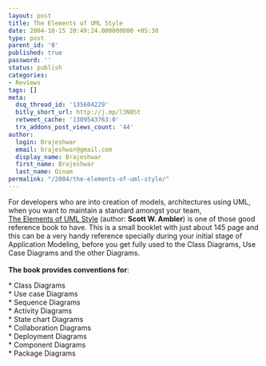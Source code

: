 ```yaml
---
layout: post
title: The Elements of UML Style
date: 2004-10-15 20:49:24.000000000 +05:30
type: post
parent_id: '0'
published: true
password: ''
status: publish
categories:
- Reviews
tags: []
meta:
  dsq_thread_id: '135604229'
  bitly_short_url: http://j.mp/l3N8St
  retweet_cache: '1309543763:0'
  trx_addons_post_views_count: '44'
author:
  login: Brajeshwar
  email: brajeshwar@gmail.com
  display_name: Brajeshwar
  first_name: Brajeshwar
  last_name: Oinam
permalink: "/2004/the-elements-of-uml-style/"
---
```

<p>For developers who are into creation of models, architectures using UML, when you want to maintain a standard amongst your team,<br />
<a href="http://www.amazon.com/exec/obidos/ASIN/0521525470/qid=1097869049/sr=2-1/ref=pd_ka_b_2_1/103-0693146-1938258" title="The Elements of UML Style">The Elements of UML Style</a> (author: <strong>Scott W. Ambler</strong>) is one of those good reference book to have. This is a small booklet with just about 145 page and this can be a very handy reference specially during your initial stage of Application Modeling, before you get fully used to the Class Diagrams, Use Case Diagrams and the other Diagrams.<br />
<!--more--><br />
<strong>The book provides conventions for</strong>:</p>
<p>* Class Diagrams<br />
* Use case Diagrams<br />
* Sequence Diagrams<br />
* Activity Diagrams<br />
* State chart Diagrams<br />
* Collaboration Diagrams<br />
* Deployment Diagrams<br />
* Component Diagrams<br />
* Package Diagrams</p>
